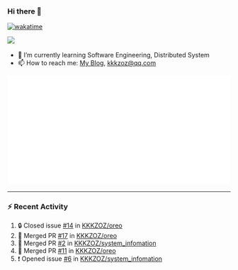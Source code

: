### Hi there 👋

[![wakatime](https://wakatime.com/badge/user/3d3cd454-4851-419e-ab98-0f85a4d69dbf.svg)](https://wakatime.com/@3d3cd454-4851-419e-ab98-0f85a4d69dbf)

![](https://komarev.com/ghpvc/?username=kkkzoz&color=green)

- 🌱 I’m currently learning Software Engineering, Distributed System
- 📫 How to reach me: [My Blog](https://blog.kkkzoz.top/), <kkkzoz@qq.com>

![](https://raw.githubusercontent.com/kkkzoz/github-stats/actions_branch/generated_images/languages.svg)

---

### :zap: Recent Activity

<!--START_SECTION:activity-->
1. 🔒 Closed issue [#14](https://github.com/KKKZOZ/oreo/issues/14) in [KKKZOZ/oreo](https://github.com/KKKZOZ/oreo)
2. 🎉 Merged PR [#17](https://github.com/KKKZOZ/oreo/pull/17) in [KKKZOZ/oreo](https://github.com/KKKZOZ/oreo)
3. 🎉 Merged PR [#2](https://github.com/KKKZOZ/system_infomation/pull/2) in [KKKZOZ/system_infomation](https://github.com/KKKZOZ/system_infomation)
4. 🎉 Merged PR [#11](https://github.com/KKKZOZ/oreo/pull/11) in [KKKZOZ/oreo](https://github.com/KKKZOZ/oreo)
5. ❗ Opened issue [#6](https://github.com/KKKZOZ/system_infomation/issues/6) in [KKKZOZ/system_infomation](https://github.com/KKKZOZ/system_infomation)
<!--END_SECTION:activity-->

<!--
**KKKZOZ/KKKZOZ** is a ✨ _special_ ✨ repository because its `README.md` (this file) appears on your GitHub profile.

Here are some ideas to get you started:

- 🔭 I’m currently working on ...
- 🌱 I’m currently learning ...
- 👯 I’m looking to collaborate on ...
- 🤔 I’m looking for help with ...
- 💬 Ask me about ...
- 📫 How to reach me: ...
- 😄 Pronouns: ...
- ⚡ Fun fact: ...
-->
